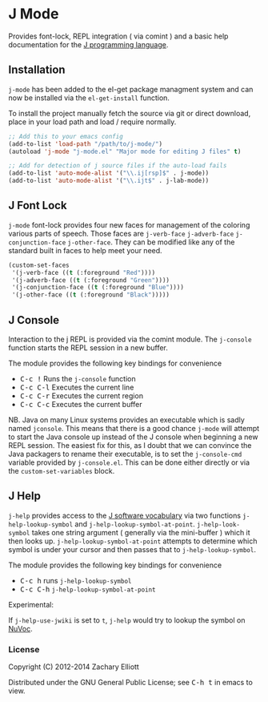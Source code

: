 # J Mode

Provides font-lock, REPL integration ( via comint ) and a basic help
documentation for the [J programming language](http://www.jsoftware.com).

## Installation

`j-mode` has been added to the el-get package managment system and can now
be installed via the `el-get-install` function.

To install the project manually fetch the source via git or direct download,
place in your load path and load / require normally.

```lisp
;; Add this to your emacs config
(add-to-list 'load-path "/path/to/j-mode/")
(autoload 'j-mode "j-mode.el" "Major mode for editing J files" t)

;; Add for detection of j source files if the auto-load fails
(add-to-list 'auto-mode-alist '("\\.ij[rsp]$" . j-mode))
(add-to-list 'auto-mode-alist '("\\.ijt$" . j-lab-mode))
```

## J Font Lock

`j-mode` font-lock provides four new faces for management of the coloring
various parts of speech. Those faces are `j-verb-face` `j-adverb-face`
`j-conjunction-face` `j-other-face`. They can be modified like any of the
standard built in faces to help meet your need.

```lisp
(custom-set-faces
 '(j-verb-face ((t (:foreground "Red"))))
 '(j-adverb-face ((t (:foreground "Green"))))
 '(j-conjunction-face ((t (:foreground "Blue"))))
 '(j-other-face ((t (:foreground "Black")))))
```

## J Console

Interaction to the j REPL is provided via the comint module. The `j-console`
function starts the REPL session in a new buffer.

The module provides the following key bindings for convenience

* <kbd>C-c !</kbd> Runs the `j-console` function
* <kbd>C-c C-l</kbd> Executes the current line
* <kbd>C-c C-r</kbd> Executes the current region
* <kbd>C-c C-c</kbd> Executes the current buffer

NB. Java on many Linux systems provides an executable which is sadly named
`jconsole`. This means that there is a good chance `j-mode` will attempt to
start the Java console up instead of the J console when beginning a new REPL
session. The easiest fix for this, as I doubt that we can convince the Java
packagers to rename their executable, is to set the `j-console-cmd` variable
provided by `j-console.el`. This can be done either directly or via the
`custom-set-variables` block.


## J Help

`j-help` provides access to the
[J software vocabulary](http://www.jsoftware.com/help/dictionary/vocabul.htm)
via two functions `j-help-lookup-symbol` and
`j-help-lookup-symbol-at-point`. `j-help-look-symbol` takes one string argument
( generally via the mini-buffer ) which it then looks up.
`j-help-lookup-symbol-at-point` attempts to determine which symbol is under your
cursor and then passes that to `j-help-lookup-symbol`.

The module provides the following key bindings for convenience

* <kbd>C-c h</kbd> runs `j-help-lookup-symbol`
* <kbd>C-c C-h</kbd> `j-help-lookup-symbol-at-point`

Experimental:

If `j-help-use-jwiki` is set to `t`, `j-help` would try to lookup
the symbol on [NuVoc](https://code.jsoftware.com/wiki/NuVoc).

### License

Copyright (C) 2012-2014 Zachary Elliott

Distributed under the GNU General Public License; see <kbd>C-h t</kbd> in emacs
to view.
